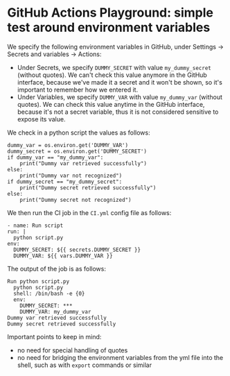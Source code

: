 # GitHub Actions Playground: simple test around environment variables

We specify the following environment variables in GitHub, under Settings -> Secrets and variables -> Actions:
* Under Secrets, we specify `DUMMY_SECRET` with value `my_dummy_secret` (without quotes). We can't check this value anymore in the GitHub interface, because we've made it a secret and it won't be shown, so it's important to remember how we entered it.
* Under Variables, we specify `DUMMY_VAR` with value `my_dummy_var` (without quotes). We can check this value anytime in the GitHub interface, because it's not a secret variable, thus it is not considered sensitive to expose its value.

We check in a python script the values as follows:
```
dummy_var = os.environ.get('DUMMY_VAR')
dummy_secret = os.environ.get('DUMMY_SECRET')
if dummy_var == "my_dummy_var":
	print("Dummy var retrieved successfully")
else:
	print("Dummy var not recognized")
if dummy_secret == "my_dummy_secret":
	print("Dummy secret retrieved successfully")
else:
	print("Dummy secret not recognized")
```

We then run the CI job in the `CI.yml` config file as follows:
```
- name: Run script
run: |
  python script.py
env:
  DUMMY_SECRET: ${{ secrets.DUMMY_SECRET }}
  DUMMY_VAR: ${{ vars.DUMMY_VAR }}
```

The output of the job is as follows:
```
Run python script.py
  python script.py
  shell: /bin/bash -e {0}
  env:
    DUMMY_SECRET: ***
    DUMMY_VAR: my_dummy_var
Dummy var retrieved successfully
Dummy secret retrieved successfully
```

Important points to keep in mind:
* no need for special handling of quotes
* no need for bridging the environment variables from the yml file into the shell, such as with `export` commands or similar

